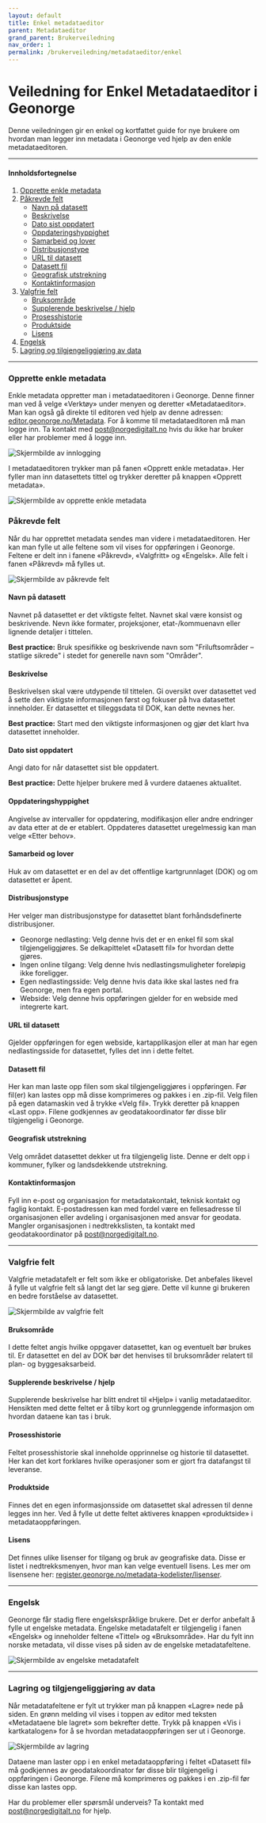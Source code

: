 ```yaml
---
layout: default
title: Enkel metadataeditor
parent: Metadataeditor
grand_parent: Brukerveiledning
nav_order: 1
permalink: /brukerveiledning/metadataeditor/enkel
---
```


# Veiledning for Enkel Metadataeditor i Geonorge

Denne veiledningen gir en enkel og kortfattet guide for nye brukere om hvordan man legger inn metadata i Geonorge ved hjelp av den enkle metadataeditoren.

---

#### Innholdsfortegnelse
1. [Opprette enkle metadata](#opprette-enkle-metadata)
2. [Påkrevde felt](#påkrevde-felt)
    - [Navn på datasett](#navn-på-datasett)
    - [Beskrivelse](#beskrivelse)
    - [Dato sist oppdatert](#dato-sist-oppdatert)
    - [Oppdateringshyppighet](#oppdateringshyppighet)
    - [Samarbeid og lover](#samarbeid-og-lover)
    - [Distribusjonstype](#distribusjonstype)
    - [URL til datasett](#url-til-datasett)
    - [Datasett fil](#datasett-fil)
    - [Geografisk utstrekning](#geografisk-utstrekning)
    - [Kontaktinformasjon](#kontaktinformasjon)
3. [Valgfrie felt](#valgfrie-felt)
    - [Bruksområde](#bruksområde)
    - [Supplerende beskrivelse / hjelp](#supplerende-beskrivelse--hjelp)
    - [Prosesshistorie](#prosesshistorie)
    - [Produktside](#produktside)
    - [Lisens](#lisens)
4. [Engelsk](#engelsk)
5. [Lagring og tilgjengeliggjøring av data](#lagring-og-tilgjengeliggjøring-av-data)

---

### Opprette enkle metadata

Enkle metadata oppretter man i metadataeditoren i Geonorge. Denne finner man ved å velge «Verktøy» under menyen og deretter «Metadataeditor». Man kan også gå direkte til editoren ved hjelp av denne adressen: [editor.geonorge.no/Metadata](https://editor.geonorge.no/Metadata). For å komme til metadataeditoren må man logge inn. Ta kontakt med [post@norgedigitalt.no](mailto:post@norgedigitalt.no) hvis du ikke har bruker eller har problemer med å logge inn.

![Skjermbilde av innlogging](path/to/image1.png)


I metadataeditoren trykker man på fanen «Opprett enkle metadata». Her fyller man inn datasettets tittel og trykker deretter på knappen «Opprett metadata».

![Skjermbilde av opprette enkle metadata](https://github.com/kartverket/docs.geonorge.no/assets/22092618/f5722aa5-03f3-49c7-9736-da75ef69663a)


### Påkrevde felt

Når du har opprettet metadata sendes man videre i metadataeditoren. Her kan man fylle ut alle feltene som vil vises for oppføringen i Geonorge. Feltene er delt inn i fanene «Påkrevd», «Valgfritt» og «Engelsk». Alle felt i fanen «Påkrevd» må fylles ut.

![Skjermbilde av påkrevde felt](https://github.com/kartverket/docs.geonorge.no/assets/22092618/a5ad423b-191a-4f1c-9f87-0198b83bbc4f)


#### Navn på datasett
Navnet på datasettet er det viktigste feltet. Navnet skal være konsist og beskrivende. Nevn ikke formater, projeksjoner, etat-/kommuenavn eller lignende detaljer i tittelen.

**Best practice:** Bruk spesifikke og beskrivende navn som "Friluftsområder – statlige sikrede" i stedet for generelle navn som "Områder".

#### Beskrivelse
Beskrivelsen skal være utdypende til tittelen. Gi oversikt over datasettet ved å sette den viktigste informasjonen først og fokuser på hva datasettet inneholder. Er datasettet et tilleggsdata til DOK, kan dette nevnes her.

**Best practice:** Start med den viktigste informasjonen og gjør det klart hva datasettet inneholder.

#### Dato sist oppdatert
Angi dato for når datasettet sist ble oppdatert.

**Best practice:** Dette hjelper brukere med å vurdere dataenes aktualitet.

#### Oppdateringshyppighet
Angivelse av intervaller for oppdatering, modifikasjon eller andre endringer av data etter at de er etablert. Oppdateres datasettet uregelmessig kan man velge «Etter behov».

#### Samarbeid og lover
Huk av om datasettet er en del av det offentlige kartgrunnlaget (DOK) og om datasettet er åpent.

#### Distribusjonstype
Her velger man distribusjonstype for datasettet blant forhåndsdefinerte distribusjoner.

- Geonorge nedlasting: Velg denne hvis det er en enkel fil som skal tilgjengeliggjøres. Se delkapittelet «Datasett fil» for hvordan dette gjøres.
- Ingen online tilgang: Velg denne hvis nedlastingsmuligheter foreløpig ikke foreligger.
- Egen nedlastingsside: Velg denne hvis data ikke skal lastes ned fra Geonorge, men fra egen portal.
- Webside: Velg denne hvis oppføringen gjelder for en webside med integrerte kart.

#### URL til datasett
Gjelder oppføringen for egen webside, kartapplikasjon eller at man har egen nedlastingsside for datasettet, fylles det inn i dette feltet.

#### Datasett fil
Her kan man laste opp filen som skal tilgjengeliggjøres i oppføringen. Før fil(er) kan lastes opp må disse komprimeres og pakkes i en .zip-fil. Velg filen på egen datamaskin ved å trykke «Velg fil». Trykk deretter på knappen «Last opp». Filene godkjennes av geodatakoordinator før disse blir tilgjengelig i Geonorge.

#### Geografisk utstrekning
Velg området datasettet dekker ut fra tilgjengelig liste. Denne er delt opp i kommuner, fylker og landsdekkende utstrekning.

#### Kontaktinformasjon
Fyll inn e-post og organisasjon for metadatakontakt, teknisk kontakt og faglig kontakt. E-postadressen kan med fordel være en fellesadresse til organisasjonen eller avdeling i organisasjonen med ansvar for geodata. Mangler organisasjonen i nedtrekkslisten, ta kontakt med geodatakoordinator på [post@norgedigitalt.no](mailto:post@norgedigitalt.no).

---

### Valgfrie felt

Valgfrie metadatafelt er felt som ikke er obligatoriske. Det anbefales likevel å fylle ut valgfrie felt så langt det lar seg gjøre. Dette vil kunne gi brukeren en bedre forståelse av datasettet.

![Skjermbilde av valgfrie felt](https://github.com/kartverket/docs.geonorge.no/assets/22092618/adee0698-0162-45dc-ae9c-2af888e7c89d)


#### Bruksområde
I dette feltet angis hvilke oppgaver datasettet, kan og eventuelt bør brukes til. Er datasettet en del av DOK bør det henvises til bruksområder relatert til plan- og byggesaksarbeid.

#### Supplerende beskrivelse / hjelp
Supplerende beskrivelse har blitt endret til «Hjelp» i vanlig metadataeditor. Hensikten med dette feltet er å tilby kort og grunnleggende informasjon om hvordan dataene kan tas i bruk.

#### Prosesshistorie
Feltet prosesshistorie skal inneholde opprinnelse og historie til datasettet. Her kan det kort forklares hvilke operasjoner som er gjort fra datafangst til leveranse.

#### Produktside
Finnes det en egen informasjonsside om datasettet skal adressen til denne legges inn her. Ved å fylle ut dette feltet aktiveres knappen «produktside» i metadataoppføringen.

#### Lisens
Det finnes ulike lisenser for tilgang og bruk av geografiske data. Disse er listet i nedtrekksmenyen, hvor man kan velge eventuell lisens. Les mer om lisensene her: [register.geonorge.no/metadata-kodelister/lisenser](https://register.geonorge.no/metadata-kodelister/lisenser).

---

### Engelsk

Geonorge får stadig flere engelskspråklige brukere. Det er derfor anbefalt å fylle ut engelske metadata. Engelske metadatafelt er tilgjengelig i fanen «Engelsk» og inneholder feltene «Tittel» og «Bruksområde». Har du fylt inn norske metadata, vil disse vises på siden av de engelske metadatafeltene.

![Skjermbilde av engelske metadatafelt](https://github.com/kartverket/docs.geonorge.no/assets/22092618/d1f58171-d3a6-4421-87c6-6a1338fdaf4d)


---

### Lagring og tilgjengeliggjøring av data

Når metadatafeltene er fylt ut trykker man på knappen «Lagre» nede på siden. En grønn melding vil vises i toppen av editor med teksten «Metadataene ble lagret» som bekrefter dette. Trykk på knappen «Vis i kartkatalogen» for å se hvordan metadataoppføringen ser ut i Geonorge.

![Skjermbilde av lagring](https://github.com/kartverket/docs.geonorge.no/assets/22092618/669d47e5-abd5-4d7d-bb94-35373c267fbe)


Dataene man laster opp i en enkel metadataoppføring i feltet «Datasett fil» må godkjennes av geodatakoordinator før disse blir tilgjengelig i oppføringen i Geonorge. Filene må komprimeres og pakkes i en .zip-fil før disse kan lastes opp.

Har du problemer eller spørsmål underveis? Ta kontakt med [post@norgedigitalt.no](mailto:post@norgedigitalt.no) for hjelp.

